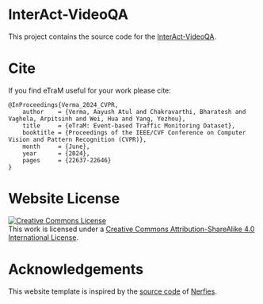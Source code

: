 # InterAct-VideoQA
This project contains the source code for the [InterAct-VideoQA](https://interact-videoqa.github.io/InterActVideoQA/).

# Cite
If you find eTraM useful for your work please cite:
```
@InProceedings{Verma_2024_CVPR,
    author    = {Verma, Aayush Atul and Chakravarthi, Bharatesh and Vaghela, Arpitsinh and Wei, Hua and Yang, Yezhou},
    title     = {eTraM: Event-based Traffic Monitoring Dataset},
    booktitle = {Proceedings of the IEEE/CVF Conference on Computer Vision and Pattern Recognition (CVPR)},
    month     = {June},
    year      = {2024},
    pages     = {22637-22646}
}
```

# Website License
<a rel="license" href="http://creativecommons.org/licenses/by-sa/4.0/"><img alt="Creative Commons License" style="border-width:0" src="https://i.creativecommons.org/l/by-sa/4.0/88x31.png" /></a><br />This work is licensed under a <a rel="license" href="http://creativecommons.org/licenses/by-sa/4.0/">Creative Commons Attribution-ShareAlike 4.0 International License</a>.

# Acknowledgements
This website template is inspired by the <a href="https://github.com/nerfies/nerfies.github.io">source code</a> of <a href="//nerfies.github.io/">Nerfies</a>.
